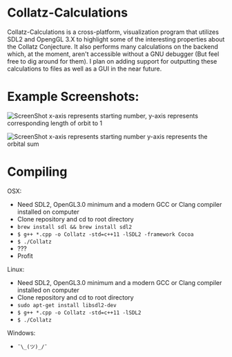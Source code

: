 # Collatz-Calculations
Collatz-Calculations is a cross-platform, visualization program that utilizes SDL2 and OpengGL 3.X to highlight some of the interesting properties about the Collatz Conjecture. It also performs many calculations on the backend which, at the moment, aren't accessible without a GNU debugger (But feel free to dig around for them). I plan on adding support for outputting these calculations to files as well as a GUI in the near future.

# Example Screenshots:
![ScreenShot](https://i.imgur.com/XqW13z9.png)
x-axis represents starting number, y-axis represents corresponding length of orbit to 1

![ScreenShot](https://i.imgur.com/j21NGbc.png)
x-axis represents starting number y-axis represents the orbital sum

# Compiling
OSX:
  * Need SDL2, OpenGL3.0 minimum and a modern GCC or Clang compiler installed on computer
  * Clone repository and cd to root directory
  * ```brew install sdl && brew install sdl2```
  * ```$ g++ *.cpp -o Collatz -std=c++11 -lSDL2 -framework Cocoa```
  * ```$ ./Collatz```
  * ???
  * Profit
  
Linux:
  * Need SDL2, OpenGL3.0 minimum and a modern GCC or Clang compiler installed on computer
  * Clone repository and cd to root directory
  * ```sudo apt-get install libsdl2-dev```
  * ```$ g++ *.cpp -o Collatz -std=c++11 -lSDL2```
  * ```$ ./Collatz```

Windows:
  * ```¯\_(ツ)_/¯```
